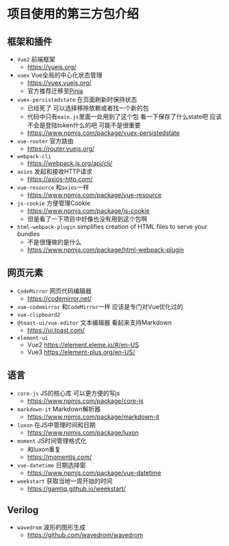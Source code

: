 # 项目使用的第三方包介绍

## 框架和插件

- `Vue2` 前端框架
    - https://vuejs.org/
- `vuex` Vue全局的中心化状态管理
    - https://vuex.vuejs.org/
    - 官方推荐迁移至[Pinia](https://pinia.vuejs.org/)
- `vuex-persistedstate` 在页面刷新时保持状态
    - 已经死了 可以选择移除依赖或者找一个新的包
    - 代码中只有`main.js`里面一处用到了这个包 看一下保存了什么state吧 应该不会是登陆token什么的吧 可能不是很重要
    - https://www.npmjs.com/package/vuex-persistedstate
- `vue-router` 官方路由
    - https://router.vuejs.org/
- `webpack-cli`
    - https://webpack.js.org/api/cli/
- `axios` 发起和接收HTTP请求
    - https://axios-http.com/
- `vue-resource` 和`axios`一样
    - https://www.npmjs.com/package/vue-resource
- `js-cookie` 方便管理Cookie
    - https://www.npmjs.com/package/js-cookie
    - 但是看了一下项目中好像也没有用到这个包啊
- `html-webpack-plugin` simplifies creation of HTML files to serve your bundles
    - 不是很懂做的是什么
    - https://www.npmjs.com/package/html-webpack-plugin

## 网页元素

- `CodeMirror` 网页代码编辑器  
    - https://codemirror.net/
- `vue-codemirror` 和`CodeMirror`一样 应该是专门对Vue优化过的
- `vue-clipboard2` 
- `@toast-ui/vue-editor` 文本编辑器 看起来支持Markdown
    - https://ui.toast.com/
- `element-ui`
    - Vue2 https://element.eleme.io/#/en-US
    - Vue3 https://element-plus.org/en-US/

## 语言

- `core-js` JS的核心库 可以更方便的写js
    - https://www.npmjs.com/package/core-js
- `markdown-it` Markdown解析器
    - https://www.npmjs.com/package/markdown-it
- `luxon` 在JS中管理时间和日期
    - https://www.npmjs.com/package/luxon
- `moment` JS时间管理格式化
    - 和luxon重复
    - https://momentjs.com/
- `vue-datetime` 日期选择窗
    - https://www.npmjs.com/package/vue-datetime
- `weekstart` 获取当地一周开始的时间
    - https://gamtiq.github.io/weekstart/

## Verilog

- `wavedrom` 波形的图形生成
    - https://github.com/wavedrom/wavedrom
